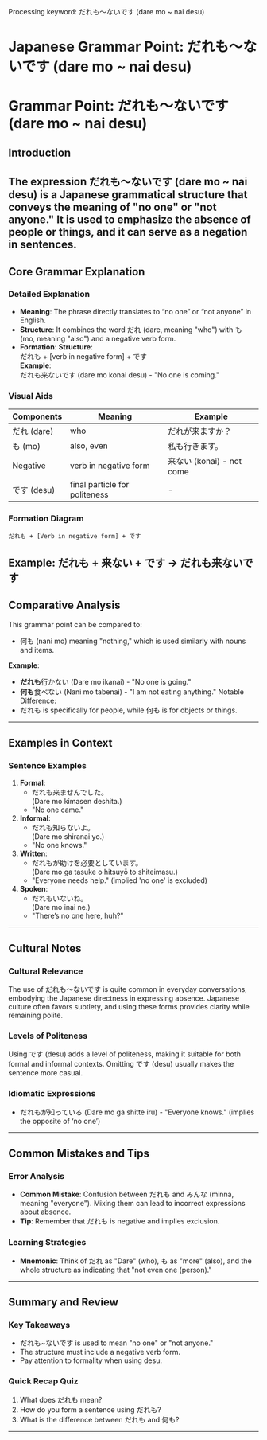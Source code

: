 Processing keyword: だれも～ないです (dare mo ~ nai desu)
# Japanese Grammar Point: だれも～ないです (dare mo ~ nai desu)
# Grammar Point: だれも～ないです (dare mo ~ nai desu)
## Introduction
The expression だれも～ないです (dare mo ~ nai desu) is a Japanese grammatical structure that conveys the meaning of "no one" or "not anyone." It is used to emphasize the absence of people or things, and it can serve as a negation in sentences.
---
## Core Grammar Explanation
### Detailed Explanation
- **Meaning**: The phrase directly translates to “no one” or “not anyone” in English.
- **Structure**: It combines the word だれ (dare, meaning "who") with も (mo, meaning "also") and a negative verb form. 
- **Formation**: 
   **Structure**:  
   だれも + [verb in negative form] + です  
   **Example**:  
   だれも来ないです (dare mo konai desu) - "No one is coming."
### Visual Aids
| Components   | Meaning                     | Example               |
|--------------|-----------------------------|-----------------------|
| だれ (dare)  | who                         | だれが来ますか？      |
| も (mo)      | also, even                  | 私も行きます。        |
| Negative     | verb in negative form       | 来ない (konai) - not come  |
| です (desu)  | final particle for politeness | -                     |
### Formation Diagram
```
だれも + [Verb in negative form] + です
```
Example: だれも + 来ない + です → だれも来ないです
---
## Comparative Analysis
This grammar point can be compared to:
- 何も (nani mo) meaning "nothing," which is used similarly with nouns and items.
  
**Example**:  
- **だれも**行かない (Dare mo ikanai) - "No one is going."  
- **何も**食べない (Nani mo tabenai) - "I am not eating anything."
Notable Difference:  
- だれも is specifically for people, while 何も is for objects or things.
---
## Examples in Context
### Sentence Examples
1. **Formal**: 
   - だれも来ませんでした。  
   (Dare mo kimasen deshita.)  
   - "No one came."
2. **Informal**: 
   - だれも知らないよ。  
   (Dare mo shiranai yo.)  
   - "No one knows."
3. **Written**: 
   - だれもが助けを必要としています。  
   (Dare mo ga tasuke o hitsuyō to shiteimasu.)  
   - "Everyone needs help." (implied 'no one' is excluded)
4. **Spoken**: 
   - だれもいないね。  
   (Dare mo inai ne.)  
   - "There’s no one here, huh?"
---
## Cultural Notes
### Cultural Relevance
The use of だれも～ないです is quite common in everyday conversations, embodying the Japanese directness in expressing absence. Japanese culture often favors subtlety, and using these forms provides clarity while remaining polite.
### Levels of Politeness
Using です (desu) adds a level of politeness, making it suitable for both formal and informal contexts. Omitting です (desu) usually makes the sentence more casual.
### Idiomatic Expressions
- だれもが知っている (Dare mo ga shitte iru) - "Everyone knows." (implies the opposite of ‘no one’)
---
## Common Mistakes and Tips
### Error Analysis
- **Common Mistake**: Confusion between だれも and みんな (minna, meaning "everyone"). Mixing them can lead to incorrect expressions about absence.
- **Tip**: Remember that だれも is negative and implies exclusion.
### Learning Strategies
- **Mnemonic**: Think of だれ as "Dare" (who), も as "more" (also), and the whole structure as indicating that "not even one (person)."
---
## Summary and Review
### Key Takeaways
- だれも~ないです is used to mean "no one" or "not anyone."
- The structure must include a negative verb form.
- Pay attention to formality when using desu.
### Quick Recap Quiz
1. What does だれも mean?
2. How do you form a sentence using だれも?
3. What is the difference between だれも and 何も?
---
